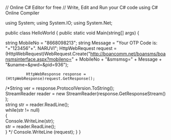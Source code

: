 // Online C# Editor for free
// Write, Edit and Run your C# code using C# Online Compiler

using System;
using System.IO;
using System.Net;

public class HelloWorld
{
    public static void Main(string[] args)
    {
              
string MobileNo = "8668098213";
         string Message = "Your OTP Code is: "+"123456"+". NARUVI";
           HttpWebRequest request = (HttpWebRequest)WebRequest.Create("http://boancomm.net/boansms/boansmsinterface.aspx?mobileno=" + MobileNo + "&smsmsg=" + Message + "&uname=&pwd=&pid=936");
           
             HttpWebResponse response = (HttpWebResponse)request.GetResponse();  
/*String ver = response.ProtocolVersion.ToString();  
StreamReader reader = new StreamReader(response.GetResponseStream() );   
string str = reader.ReadLine();  
while(str != null)  
{  
  Console.WriteLine(str);  
  str = reader.ReadLine();  
}  */
        Console.WriteLine (request);
    }
}
